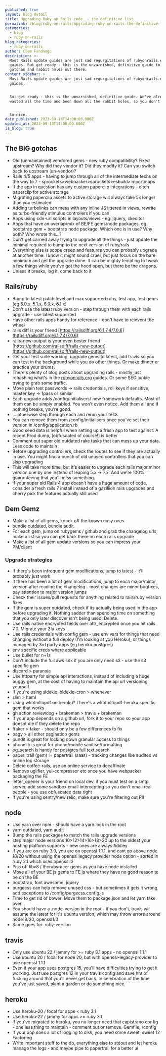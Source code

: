 ```yaml
---
published: true
layout: blog-detail
title: Upgrading Ruby on Rails code  - the definitive list
permalink: /blog/ruby-on-rails/upgrading-ruby-on-rails-the-definitive-list
categories:
  - blog
  - ruby-on-rails
blog_categories:
  - ruby-on-rails
author: Clem Fandango
description: >-
  Most Rails update guides are just sad regurgitations of rubyonrails.org
  guides. But get ready - this is the unvarnished, definitive guide to all the
  gotchas and rabbit holes out there. 
content_sidebar: >
  Most Rails update guides are just sad regurgitations of rubyonrails.org
  guides. 


  But get ready - this is the unvarnished, definitive guide. We've already
  wasted all the time and been down all the rabbit holes, so you don't need to! 


  So nice.
date_published: 2023-09-18T14:00:00.000Z
updated_at: 2023-09-18T14:00:00.000Z
is_blog: true
---
```


## The BIG gotchas

* Old (unmaintained) vendored gems - new ruby compatibility? Fixed upstream? Why did they vendor it? Did they modify it? Can you switch back to upstream (un-vendor)?
* Rails 4/5 apps - having to jump through all of the intermediate techs on the way to 7 - sprockets>webpacker>sprockets>esbuild>importmaps
* If the app in question has any custom paperclip integrations - ditch paperclip for active storage
* Migrating paperclip assets to active storage will always take 5x longer than you estimated
* Adding turbolinks can mess with any inline JS littered in views, rewrite as turbo-friendly stimulus controllers if you can
* Apps using cdn-url scripts in layouts/views - eg: jquery, ckeditor
* Apps that have an overlap/mix of BE/FE gems/node packages. eg. bootstrap gem + bootstrap node package. Which one is in use? Why both? Who wrote this…?
* Don't get carried away trying to upgrade all the things  - just update the minimal required to bump to the next version of ruby/rails
* Everything else is scope creep and features you can probably upgrade at another time. I know it might sound cruel, but just focus on the bare minimum and get the upgrade done. It can be mighty tempting to tweak a few things while you've got the hood open, but there be the dragons.
* Unless it breaks, log it, come back to it

## Rails/ruby

* Bump to latest patch level and max supported ruby, test app, test gems (eg 5.0.x, 5.1.x, 6.0.x, 6.1.x)
* Don't use the latest ruby version - step through them with each rails upgrade - use latest supported
* Have other rails apps handy for reference - don't have to reinvent the wheel
* rails diff is your friend [https://railsdiff.org/6.1.7.4/7.0.6](https://railsdiff.org/6.1.7.4/7.0.6)
* rails-new-output is your even bester friend [https://github.com/railsdiff/rails-new-output](https://github.com/railsdiff/rails-new-output)
* Get your test suite working, upgrade gems to latest, add travis so you can test in the background while you do other things. Or make dinner or practice your drums.
* There's plenty of blog posts about upgrading rails - mostly just rehashing what's in the [rubyonrails.org](http://rubyonrails.org/) guides. Or some SEO junkie trying to grab some traffic. 
* Move plain text passwords -> rails credentials, roll keys if sensitive, master key -> 1pass or similar
* Each upgrade adds /config/initialisers/ new framework defaults. Most of them can be simply enabled. You won't even notice. Add them all and if nothing breaks, you're good.
* ... otherwise step through each and rerun your tests
* You can remove them from /config/initialisers once you've set their version in /config/application.rb
* Good seed data is helpful when setting up a fresh app to test against. A recent Prod dump, (obfuscated of course!) is better
* Comment out super old outdated rake tasks that can mess up your data. Less code to maintain
* Before upgrading controllers, check the routes to see if they are actually in use. You might find a bunch of old unused controllers that you can skip upgrading
* This will take more time, but it's easier to upgrade each rails major.minor version one by one instead of leaping 5.x -> 7.x. And we're 100% guaranteeing that you'll miss something. 
* If your super old Rails 4 app doesn't have a huge amount of code, consider a fresh rails 7 install instead of a gazillion rails upgrades and cherry pick the features actually still used

## Dem Gemz

* Make a list of all gems, knock off the known easy ones
* bundle outdated, bundle audit
* For each gem, jump on rubygems / github and grab the changelog urls, make a list so you can get back there on each rails upgrade
* Make a list of all gem update versions so you can impress your PM/client

### Upgrade strategies

* If there's been infrequent gem modifications, jump to latest - it'll probably just work
* It there has been a lot of gem modifications, jump to each major/minor version after reading the changelog - most changes are minor bugfixes, pay attention to major version jumps
* Check their issues/pull requests for anything related to rails/ruby version fixes
* If the gem is super outdated, check if its actually being used in the app before upgrading it. Nothing sadder than spending time on something that you only later discover isn't being used. Delete.
* Use rails native encrypted fields over attr\_encrypted once you hit rails 7.0. Migrate your 2fa keys
* Use rails credentials with config gem - use env vars for things that need changing without a full deploy (I'm looking at you Heroku), or things managed by 3rd party apps (eg heroku postgres)
* env specific creds where applicable
* Use bullet for n+1s
* Don't include the full aws sdk if you are only need s3 - use the s3 specific gem
* discard > paranoia
* Use httparty for simple api interactions, instead of including a huge buggy gem, at the cost of having to maintain the api url versioning yourself
* If you're using sidekiq, sidekiq-cron > whenever
* slim > haml
* Using wkhtmltopdf on heroku? There's a wkhtmltopdf-heroku specific gem that works
* gh action reviewdog + brakeman > travis + brakeman
* If your app depends on a github url, fork it to your repo so your app doesnt die if they delete the repo
* ffaker > faker - should only be a few differences to fix
* pagy > all other pagination gems
* pundit is great for locking down granular access to things
* phonelib is great for phone/mobile sanitise/formatting
* pg\_search is handy for postgres full text search
* paper\_trail (gem) != papertrail (saas) - tracking changes like audited vs online log storage
* Delete coffee-rails, use an online service to decaffinate
* Remove uglifier, yui-compressor etc once you have webpacker packaging the FE
* letter\_opener is your friend on local dev. if you must test on a smtp server, add some sandbox email intercepting so you don't email real people - you use obfuscated data right
* If you're using sentry/new relic, make sure you're filtering out PII

## node

* Use yarn over npm - should have a yarn.lock in the root
* yarn outdated, yarn audit
* Bump the rails packages to match the rails upgrade versions
* step major node versions 10>12>14>16>18>20 up to the oldest your hosting platform supports - new ones are always fiddley
* If you are on ruby 3.0, you are on openssl 1.1.1, and cant go above node 18/20 without using the openssl legacy provider node option - sorted in ruby 3.1 which uses openssl 3
* Piss off libv8 / therubyracer gems as you have node installed
* Move all of your BE js gems to FE js where they have no good reason to be on the BE
* bootstrap, font awesome, jquery
* purgecss can help remove unused css - but sometimes it gets it wrong, add exceptions to /config/purgecss.config.js
* Time to get rid of bower. Move them to package.json and let yarn take over
* You should have a .node-version in the root - if you don't, travis will assume the latest for it's ubuntu version, which may throw errors around node18/20, openssl1/3
* Same goes for .ruby-version

## travis

* Only use ubuntu 22 / jammy for >= ruby 3.1 apps - no openssl 1.1.1
* Use ubuntu 20 / focal for node 20, but with openssl-legacy-provider to use openssl 1.1.1
* Even if your app uses postgres 15, you'll have difficulties trying to get it working. Just use postgres 12 in your travis config and save hrs of fucking around that you'll never get back. In celebration of the time you've just saved, plant a garden or do something nice.

## heroku

* Use heroku-20 / focal for apps \< ruby 3.1
* Use heroku-22 / jammy for apps >= ruby 3.1
* If you've migrated to heroku, you no longer need that capistrano config - one less thing to maintain - comment out or remove. Gemfile, /config
* If your app does a lot of logging to disk, you need some sweet, sweet 12 Factoring
* Write important stuff to the db, everything else to stdout and let heroku manage the logs - and maybe pipe to papertrail for a better ui
